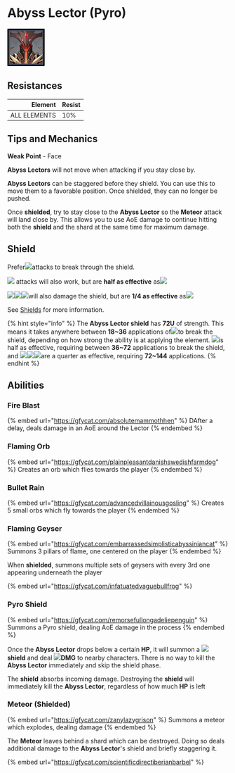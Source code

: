 # Abyss Lector (Pyro)

![](../../.gitbook/assets/Lector=Pyro.png)

## Resistances

|      Element | Resist |
| -----------: | ------ |
| ALL ELEMENTS | 10%    |

## Tips and Mechanics <a href="#tips-and-mechanics" id="tips-and-mechanics"></a>

**Weak Point** - Face

**Abyss Lectors** will not move when attacking if you stay close by.

**Abyss Lectors** can be staggered before they shield. You can use this to move them to a favorable position. Once shielded, they can no longer be pushed.

Once **shielded**, try to stay close to the **Abyss Lector** so the **Meteor** attack will land close by. This allows you to use AoE damage to continue hitting both the **shield** and the shard at the same time for maximum damage.

## Shield

Prefer![](../../.gitbook/assets/hydro\_small.png)attacks to break through the shield.

![](../../.gitbook/assets/electro\_small.png) attacks will also work, but are **half as effective** as![](../../.gitbook/assets/hydro\_small.png)

![](../../.gitbook/assets/cryo\_small.png)![](../../.gitbook/assets/anemo\_small.png)![](../../.gitbook/assets/geo\_small.png)will also damage the shield, but are **1/4 as effective** as![](../../.gitbook/assets/hydro\_small.png)

See [Shields](../../mechanics/shields.md) for more information.

{% hint style="info" %}
The **Abyss Lector shield** has **72U** of strength. This means it takes anywhere between **18\~36** applications of![](../../.gitbook/assets/hydro\_small.png)to break the shield, depending on how strong the ability is at applying the element. ![](../../.gitbook/assets/electro\_small.png)is half as effective, requiring between **36\~72** applications to break the shield, and ![](../../.gitbook/assets/cryo\_small.png)![](../../.gitbook/assets/anemo\_small.png)![](../../.gitbook/assets/geo\_small.png)are a quarter as effective, requiring **72\~144** applications.
{% endhint %}

## Abilities <a href="#abilities" id="abilities"></a>

### Fire Blast <a href="#bullet" id="bullet"></a>

{% embed url="https://gfycat.com/absolutemammothhen" %}
DAfter a delay, deals damage in an AoE around the Lector
{% endembed %}

### Flaming Orb

{% embed url="https://gfycat.com/plainpleasantdanishswedishfarmdog" %}
Creates an orb which flies towards the player
{% endembed %}

### Bullet Rain

{% embed url="https://gfycat.com/advancedvillainousgosling" %}
Creates 5 small orbs which fly towards the player
{% endembed %}

### Flaming Geyser

{% embed url="https://gfycat.com/embarrassedsimplisticabyssiniancat" %}
Summons 3 pillars of flame, one centered on the player
{% endembed %}

When **shielded**, summons multiple sets of geysers with every 3rd one appearing underneath the player

{% embed url="https://gfycat.com/infatuatedvaguebullfrog" %}

### Pyro Shield

{% embed url="https://gfycat.com/remorsefullongadeliepenguin" %}
Summons a Pyro shield, dealing AoE damage in the process
{% endembed %}

Once the **Abyss Lector** drops below a certain **HP**, it will summon a ![](../../.gitbook/assets/pyro\_small.png) **shield** and deal ![](../../.gitbook/assets/pyro\_small.png)**DMG** to nearby characters. There is no way to kill the **Abyss Lector** immediately and skip the shield phase.

The **shield** absorbs incoming damage. Destroying the **shield** will immediately kill the **Abyss Lector**, regardless of how much **HP** is left

### Meteor (Shielded)

{% embed url="https://gfycat.com/zanylazygrison" %}
Summons a meteor which explodes, dealing damage
{% endembed %}

The **Meteor** leaves behind a shard which can be destroyed. Doing so deals additional damage to the **Abyss Lector**'s shield and briefly staggering it.

{% embed url="https://gfycat.com/scientificdirectiberianbarbel" %}
